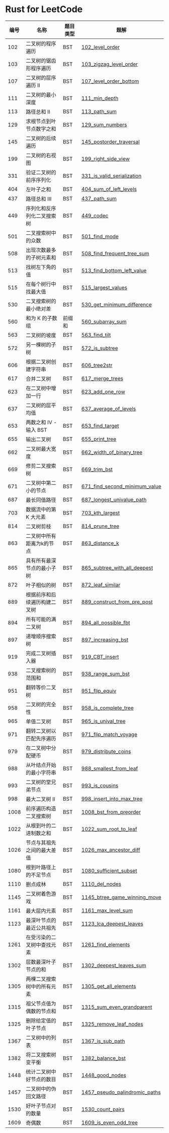 # Rust for LeetCode

| 编号 | 名称                             | 题目类型 | 题解                                                        |
| --- | ------------------------------- | ------- | ----------------------------------------------------------- |
| 102 | 二叉树的程序遍历                  | BST     | [102_level_order](src/_102_level_order.rs)                   |
| 103 | 二叉树的锯齿形程序遍历             | BST     | [103_zigzag_level_order](src/_103_zigzag_level_order.rs)     |
| 107 | 二叉树的层序遍历 II               | BST     | [107_level_order_bottom](src/_107_level_order_bottom.rs)     |
| 111 | 二叉树的最小深度                  | BST     | [111_min_depth](src/_111_min_depth.rs)                       |
| 113 | 路径总和 II                      | BST     | [113_path_sum](src/_113_path_sum.rs)                         |
| 129 | 求根节点到叶节点数字之和           | BST     | [129_sum_numbers](src/_129_sum_numbers.rs)                   |
| 145 | 二叉树的后续遍历                  | BST     | [145_postorder_traversal](src/_145_postorder_traversal.rs)   |
| 199 | 二叉树的右视图                    | BST     | [199_right_side_view](src/__199_right_side_view.rs)          |
| 331 | 验证二叉树的前序序列化             | BST     | [331_is_valid_serialization](src/_331_is_valid_serialization.rs) |
| 404 | 左叶子之和                       | BST     | [404_sum_of_left_levels](src/_404_sum_of_left_levels.rs)     |
| 437 | 路径总和 III                     | BST     | [437_path_sum](src/_437_path_sum.rs)                        |
| 449 | 序列化和反序列化二叉搜索树         | BST     | [449_codec](src/_449_codec.rs)                               |
| 501 | 二叉搜索树中的众数                | BST     | [501_find_mode](src/_501_find_mode.rs)                         |
| 508 | 出现次数最多的子树元素和           | BST     | [508_find_frequent_tree_sum](src/_508_find_frequent_tree_sum.rs) |
| 513 | 找树左下角的值                   | BST     | [513_find_bottom_left_value](src/_513_find_bottom_left_value.rs) |
| 515 | 在每个树行中找最大值              | BST     | [515_largest_values](src/_515_largest_values.rs)              |
| 530 | 二叉搜索树的最小绝对差            | BST     | [530_get_minimum_difference](src/_560_subarray_sum.rs)         |
| 560 | 和为 K 的子数组                  | 前缀和   | [560_subarray_sum](src/_530_get_minimum_difference.rs)        |
| 563 | 二叉树的坡度                     | BST     | [563_find_tilt](src/_563_find_tilt.rs)                           |
| 572 | 另一棵树的子树                   | BST     | [572_is_subtree](src/_572_is_subtree.rs)                       |
| 606 | 根据二叉树创建字符串              | BST     | [606_tree2str](src/_606_tree2str.rs)                           |
| 617 | 合并二叉树                       | BST     | [617_merge_trees](src/_617_merge_trees.rs)                     |
| 623 | 在二叉树中增加一行                | BST     | [623_add_one_row](src/_623_add_one_row.rs)                     |
| 637 | 二叉树的层平均值                  | BST     | [637_average_of_levels](src/_637_average_of_levels.rs)         |
| 653 | 两数之和 IV - 输入 BST           | BST     | [653_find_target](src/_653_find_target.rs)                        |
| 655 | 输出二叉树                       | BST     | [655_print_tree](src/_655_print_tree.rs)                        |
| 662 | 二叉树最大宽度                   | BST     | [662_width_of_binary_tree](src/_662_width_of_binary_tree.rs)    |
| 669 | 修剪二叉搜索树                   | BST     | [669_trim_bst](src/_669_trim_bst.rs)                            |
| 671 | 二叉树中第二小的节点              | BST     | [671_find_second_minimum_value](src/_671_find_second_minimum_value.rs) |
| 687 | 最长同值路径                     | BST     | [687_longest_univalue_path](src/_687_longest_univalue_path.rs)     |
| 703 | 数据流中的第 K 大元素            | BST     | [703_kth_largest](src/_703_kth_largest.rs)                           |
| 814 | 二叉树剪枝                      | BST     | [814_prune_tree](src/_814_prune_tree.rs)                            |
| 863 | 二叉树中所有距离为k的节点         | BST     | [863_distance_k](src/_863_distance_k.rs)                            |
| 865 | 具有所有最深节点的最小子树        | BST     | [865_subtree_with_all_deepest](src/_865_subtree_with_all_deepest.rs) |
| 872 | 叶子相似的树                    | BST     | [872_leaf_similar](src/_872_leaf_similar.rs)                        |
| 889 | 根据前序和后续遍历构建二叉树      | BST     | [889_construct_from_pre_post](src/_889_construct_from_pre_post.rs)  |
| 894 | 所有可能的满二叉树               | BST     | [894_all_possible_fbt](src/_894_all_possible_fbt.rs)                |
| 897 | 递增顺序搜索树                   | BST     | [897_increasing_bst](src/_897_increasing_bst.rs)                     |
| 919 | 完成二叉树插入器                 | BST     | [919_CBT_insert](src/_919_CBT_insert.rs)                            |
| 938 | 二叉搜索树的范围和               | BST     | [938_range_sum_bst](src/_938_range_sum_bst.rs)                       |
| 951 | 翻转等价二叉树                   | BST     | [951_flip_equiv](src/_951_flip_equiv.rs)                              |
| 958 | 二叉树的完全性                   | BST     | [958_is_complete_tree](src/_958_is_complete_tree.rs)                |
| 965 | 单值二叉树                      | BST     | [965_is_unival_tree](src/_965_is_unival_tree.rs)                     |
| 971 | 翻转二叉树以匹配先序遍历          | BST     | [971_flip_match_voyage](src/_971_flip_match_voyage.rs)                |
| 979 | 在二叉树中分配硬币               | BST     | [979_distribute_coins](src/_979_distribute_coins.rs)                |
| 988 | 从叶结点开始的最小字符串          | BST     | [988_smallest_from_leaf](src/_988_smallest_from_leaf.rs)            |
| 993 | 二叉树的堂兄弟节点               | BST     | [993_is_cousins](src/_993_is_cousins.rs)                            |
| 998 | 最大二叉树 II                   | BST     | [998_insert_into_max_tree](src/_998_insert_into_max_tree.rs)        |
| 1008 | 前序遍历构造二叉搜索树           | BST     | [1008_bst_from_preorder](src/_1008_bst_from_preorder.rs)           |
| 1022 | 从根到叶的二进制数之和           | BST     | [1022_sum_root_to_leaf](src/_1022_sum_root_to_leaf.rs)              |
| 1026 | 节点与其祖先之间的最大差值        | BST     | [1026_max_ancestor_diff](src/_1026_max_ancestor_diff.rs)            |
| 1080 | 根到叶路径上的不足节点           | BST     | [1080_sufficient_subset](src/_1080_sufficient_subset.rs)              |
| 1110 | 删点成林                       | BST     | [1110_del_nodes](src/_1110_del_nodes.rs)                            |
| 1145 | 二叉树着色游戏                  | BST     | [1145_btree_game_winning_move](src/_1145_btree_game_winning_move.rs) |
| 1161 | 最大层内元素                   | BST     | [1161_max_level_sum](src/_1161_max_level_sum.rs)                     |
| 1123 | 最深叶节点的最近公共祖先         | BST     | [1123_lca_deepest_leaves](src/_1123_lca_deepest_leaves.rs)           |
| 1261 | 在受污染的二叉树中查找元素       | BST     | [1261_find_elements](src/_1261_find_elements.rs)                       |
| 1302 | 层数最深叶子节点的和            | BST     | [1302_deepest_leaves_sum](src/_1302_deepest_leaves_sum.rs)          |
| 1305 | 两棵二叉搜索树中的所有元素       | BST     | [1305_get_all_elements](src/_1305_get_all_elements.rs)              |
| 1315 | 祖父节点值为偶数的节点和         | BST     | [1315_sum_even_grandparent](src/_1315_sum_even_grandparent.rs)      |
| 1325 | 删除给定值的叶子节点            | BST     | [1325_remove_leaf_nodes](src/_1325_remove_leaf_nodes.rs)            |
| 1367 | 二叉树中的列表                 | BST     | [1367_is_sub_path](src/_1367_is_sub_path.rs)                        |
| 1382 | 将二叉搜索树变平衡              | BST     | [1382_balance_bst](src/_1382_balance_bst.rs)                       |
| 1448 | 统计二叉树中好节点的数目         | BST     | [1448_good_nodes](src/_1448_good_nodes.rs)                         |
| 1457 | 二叉树中的伪回文路径            | BST     | [1457_pseudo_palindromic_paths](src/_1457_pseudo_palindromic_paths.rs) |
| 1530 | 好叶子节点对的数量              | BST     | [1530_count_pairs](src/_1530_count_pairs.rs)                       |
| 1609 | 奇偶数                       | BST     | [1609_is_even_odd_tree](src/_1609_is_even_odd_tree.rs)              |
